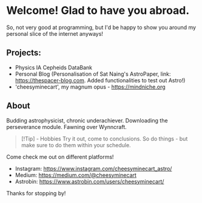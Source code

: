 # Welcome! Glad to have you abroad. 

So, not very good at programming, but I'd be happy to show you around my personal slice of the internet anyways! 

## Projects: 
- Physics IA Cepheids DataBank
- Personal Blog (Personalisation of Sat Naing's AstroPaper, link: https://thespacer-blog.com. Added functionalities to test out Astro!)
- 'cheesyminecart', my magnum opus - https://mindniche.org

## About

Budding astrophysicist, chronic underachiever. Downloading the perseverance module. Fawning over Wynncraft. 

>[!Tip] - Hobbies
>Try it out, come to conclusions. So do things - but make sure to do them within your schedule. 

Come check me out on different platforms! 

- Instagram: https://www.instagram.com/cheesyminecart_astro/
- Medium: https://medium.com/@cheesyminecart
- Astrobin: https://www.astrobin.com/users/cheesyminecart/

Thanks for stopping by! 


<!--
**cheesyminecart/cheesyminecart** is a ✨ _special_ ✨ repository because its `README.md` (this file) appears on your GitHub profile.

Here are some ideas to get you started:

- 🔭 I’m currently working on ...
- 🌱 I’m currently learning ...
- 👯 I’m looking to collaborate on ...
- 🤔 I’m looking for help with ...
- 💬 Ask me about ...
- 📫 How to reach me: ...
- 😄 Pronouns: ...
- ⚡ Fun fact: ...
-->
